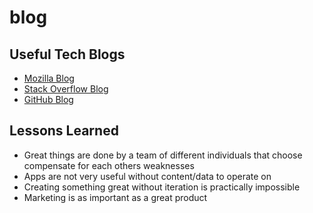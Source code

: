 # blog
## Useful Tech Blogs
* [Mozilla Blog](https://blog.mozilla.org/)
* [Stack Overflow Blog](https://stackoverflow.blog/)
* [GitHub Blog](https://github.blog/)

## Lessons Learned
* Great things are done by a team of different individuals that choose compensate for each others weaknesses
* Apps are not very useful without content/data to operate on
* Creating something great without iteration is practically impossible
* Marketing is as important as a great product
